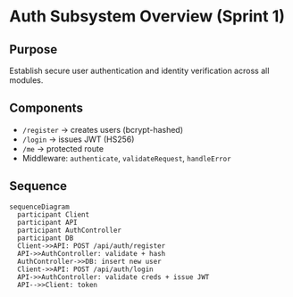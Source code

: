 # Auth Subsystem Overview (Sprint 1)

## Purpose
Establish secure user authentication and identity verification across all modules.

## Components
- `/register` → creates users (bcrypt-hashed)
- `/login` → issues JWT (HS256)
- `/me` → protected route
- Middleware: `authenticate`, `validateRequest`, `handleError`

## Sequence
```mermaid
sequenceDiagram
  participant Client
  participant API
  participant AuthController
  participant DB
  Client->>API: POST /api/auth/register
  API->>AuthController: validate + hash
  AuthController->>DB: insert new user
  Client->>API: POST /api/auth/login
  API->>AuthController: validate creds + issue JWT
  API-->>Client: token
